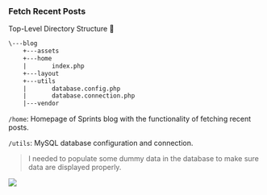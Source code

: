 ### Fetch Recent Posts

Top-Level Directory Structure :deciduous_tree:

```txt
\---blog
    +---assets
    +---home
    |       index.php
    +---layout
    +---utils
    |       database.config.php
    |       database.connection.php 
    |---vendor
```

```/home```: Homepage of Sprints blog with the functionality of fetching recent posts.

```/utils```: MySQL database configuration and connection.



> I needed to populate some dummy data in the database to make sure data are displayed properly.

<img src="database-population.gif"> 



